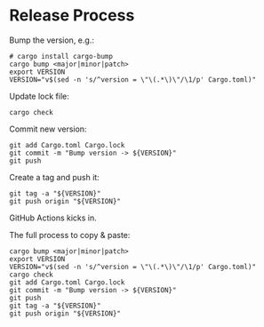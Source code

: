 <!-- Source: https://github.com/hendrikmaus/rust-workflows -->

# Release Process

Bump the version, e.g.:

```shell
# cargo install cargo-bump
cargo bump <major|minor|patch>
export VERSION
VERSION="v$(sed -n 's/^version = \"\(.*\)\"/\1/p' Cargo.toml)"
```

Update lock file:

```shell
cargo check
```

Commit new version:

```shell
git add Cargo.toml Cargo.lock
git commit -m "Bump version -> ${VERSION}"
git push
```

Create a tag and push it:

```shell
git tag -a "${VERSION}"
git push origin "${VERSION}"
```

GitHub Actions kicks in.

The full process to copy & paste:

```shell
cargo bump <major|minor|patch>
export VERSION
VERSION="v$(sed -n 's/^version = \"\(.*\)\"/\1/p' Cargo.toml)"
cargo check
git add Cargo.toml Cargo.lock
git commit -m "Bump version -> ${VERSION}"
git push
git tag -a "${VERSION}"
git push origin "${VERSION}"
```
